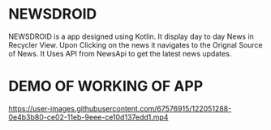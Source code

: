 # NEWSDROID
NEWSDROID is a app designed using Kotlin. It display day to day News in Recycler View. Upon Clicking on the news it navigates to the Orignal Source of News. It Uses API from NewsApi to get the latest news updates.

# DEMO OF WORKING OF APP



https://user-images.githubusercontent.com/67576915/122051288-0e4b3b80-ce02-11eb-9eee-ce10d137edd1.mp4


